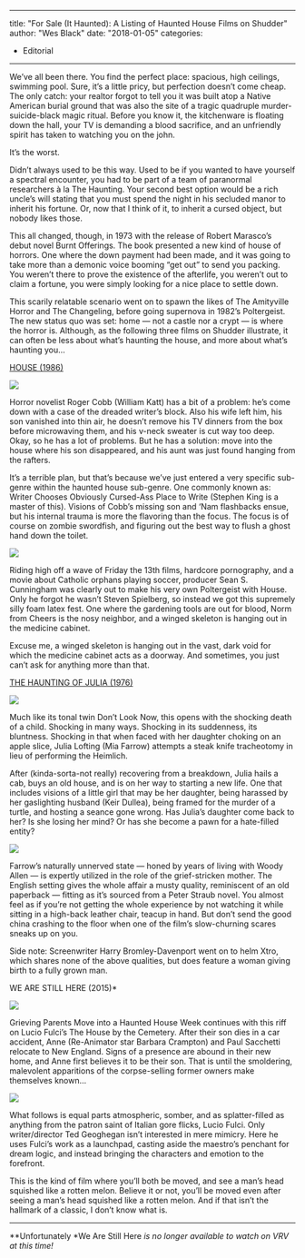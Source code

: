 
---
title: "For Sale (It Haunted): A Listing of Haunted House Films on Shudder"
author: "Wes Black"
date: "2018-01-05"
categories:
- Editorial
---

We’ve all been there. You find the perfect place: spacious, high ceilings, swimming pool. Sure, it’s a little pricy, but perfection doesn’t come cheap. The only catch: your realtor forgot to tell you it was built atop a Native American burial ground that was also the site of a tragic quadruple murder-suicide-black magic ritual. Before you know it, the kitchenware is floating down the hall, your TV is demanding a blood sacrifice, and an unfriendly spirit has taken to watching you on the john. 

It’s the worst. 

Didn’t always used to be this way. Used to be if you wanted to have yourself a spectral encounter, you had to be part of a team of paranormal researchers à la The Haunting. Your second best option would be a rich uncle’s will stating that you must spend the night in his secluded manor to inherit his fortune. Or, now that I think of it, to inherit a cursed object, but nobody likes those. 

This all changed, though, in 1973 with the release of Robert Marasco’s debut novel Burnt Offerings. The book presented a new kind of house of horrors. One where the down payment had been made, and it was going to take more than a demonic voice booming “get out” to send you packing. You weren’t there to prove the existence of the afterlife, you weren&#8217;t out to claim a fortune, you were simply looking for a nice place to settle down.

This scarily relatable scenario went on to spawn the likes of The Amityville Horror and The Changeling, before going supernova in 1982’s Poltergeist. The new status quo was set: home — not a castle nor a crypt — is where the horror is. Although, as the following three films on Shudder illustrate, it can often be less about what’s haunting the house, and more about what’s haunting you…

[HOUSE (1986)](https://vrv.co/watch/GRDQ5QQZY/House?utm_source=editorial_vrv&amp;utm_medium=blog_vrv&amp;utm_campaign=for-sale-it-haunted-a-listing-of-haunted-house-films-on-shudder)

![](https://i2.wp.com/vrvblog.co/wp-content/uploads/2018/04/House1-1024x573.png?resize=1024%2C573&#038;ssl=1)

Horror novelist Roger Cobb (William Katt) has a bit of a problem: he’s come down with a case of the dreaded writer’s block. Also his wife left him, his son vanished into thin air, he doesn’t remove his TV dinners from the box before microwaving them, and his v-neck sweater is cut way too deep. Okay, so he has a lot of problems. But he has a solution: move into the house where his son disappeared, and his aunt was just found hanging from the rafters.

It’s a terrible plan, but that’s because we’ve just entered a very specific sub-genre within the haunted house sub-genre. One commonly known as: Writer Chooses Obviously Cursed-Ass Place to Write (Stephen King is a master of this). Visions of Cobb’s missing son and ‘Nam flashbacks ensue, but his internal trauma is more the flavoring than the focus. The focus is of course on zombie swordfish, and figuring out the best way to flush a ghost hand down the toilet.

![](https://i2.wp.com/vrvblog.co/wp-content/uploads/2018/04/House2-1024x578.png?resize=1024%2C578&#038;ssl=1)

Riding high off a wave of Friday the 13th films, hardcore pornography, and a movie about Catholic orphans playing soccer, producer Sean S. Cunningham was clearly out to make his very own Poltergeist with House. Only he forgot he wasn’t Steven Spielberg, so instead we got this supremely silly foam latex fest. One where the gardening tools are out for blood, Norm from Cheers is the nosy neighbor, and a winged skeleton is hanging out in the medicine cabinet.

Excuse me, a winged skeleton is hanging out in the vast, dark void for which the medicine cabinet acts as a doorway. And sometimes, you just can’t ask for anything more than that. 

[THE HAUNTING OF JULIA (1976)](https://vrv.co/watch/GRDK02K8Y/The-Haunting-of-Julia?utm_source=editorial_vrv&amp;utm_medium=blog_vrv&amp;utm_campaign=for-sale-it-haunted-a-listing-of-haunted-house-films-on-shudder)

![](https://i0.wp.com/vrvblog.co/wp-content/uploads/2018/04/HauntingofJulia1-1024x426.png?resize=1024%2C426&#038;ssl=1)

Much like its tonal twin Don’t Look Now, this opens with the shocking death of a child. Shocking in many ways. Shocking in its suddenness, its bluntness. Shocking in that when faced with her daughter choking on an apple slice, Julia Lofting (Mia Farrow) attempts a steak knife tracheotomy in lieu of performing the Heimlich. 

After (kinda-sorta-not really) recovering from a breakdown, Julia hails a cab, buys an old house, and is on her way to starting a new life. One that includes visions of a little girl that may be her daughter, being harassed by her gaslighting husband (Keir Dullea), being framed for the murder of a turtle, and hosting a seance gone wrong. Has Julia’s daughter come back to her? Is she losing her mind? Or has she become a pawn for a hate-filled entity?

![](https://i2.wp.com/vrvblog.co/wp-content/uploads/2018/04/HauntingofJulia2-1024x315.png?resize=1024%2C315&#038;ssl=1)

Farrow’s naturally unnerved state — honed by years of living with Woody Allen — is expertly utilized in the role of the grief-stricken mother. The English setting gives the whole affair a musty quality, reminiscent of an old paperback — fitting as it’s sourced from a Peter Straub novel. You almost feel as if you’re not getting the whole experience by not watching it while sitting in a high-back leather chair, teacup in hand. But don’t send the good china crashing to the floor when one of the film’s slow-churning scares sneaks up on you.

Side note: Screenwriter Harry Bromley-Davenport went on to helm Xtro, which shares none of the above qualities, but does feature a woman giving birth to a fully grown man.

WE ARE STILL HERE (2015)*

![](https://i2.wp.com/vrvblog.co/wp-content/uploads/2018/04/WeAreStill1-1024x428.png?resize=1024%2C428&#038;ssl=1)

Grieving Parents Move into a Haunted House Week continues with this riff on Lucio Fulci’s The House by the Cemetery. After their son dies in a car accident, Anne (Re-Animator star Barbara Crampton) and Paul Sacchetti relocate to New England. Signs of a presence are abound in their new home, and Anne first believes it to be their son. That is until the smoldering, malevolent apparitions of the corpse-selling former owners make themselves known…

![](https://i1.wp.com/vrvblog.co/wp-content/uploads/2018/04/WeAreStill2-1024x425.png?resize=1024%2C425&#038;ssl=1)

What follows is equal parts atmospheric, somber, and as splatter-filled as anything from the patron saint of Italian gore flicks, Lucio Fulci. Only writer/director Ted Geoghegan isn’t interested in mere mimicry. Here he uses Fulci’s work as a launchpad, casting aside the maestro’s penchant for dream logic, and instead bringing the characters and emotion to the forefront. 

This is the kind of film where you’ll both be moved, and see a man’s head squished like a rotten melon. Believe it or not, you’ll be moved even after seeing a man’s head squished like a rotten melon. And if that isn’t the hallmark of a classic, I don’t know what is.

---

**Unfortunately *We Are Still Here *is no longer available to watch on VRV at this time!*
